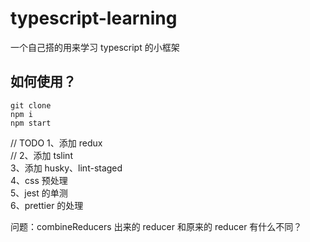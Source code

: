 # typescript-learning

一个自己搭的用来学习 typescript 的小框架

## 如何使用？

```
git clone
npm i
npm start
```

// TODO
1、添加 redux <br />
// 2、添加 tslint<br />
3、添加 husky、lint-staged<br />
4、css 预处理<br />
5、jest 的单测<br />
6、prettier 的处理<br />

问题：combineReducers 出来的 reducer 和原来的 reducer 有什么不同？
